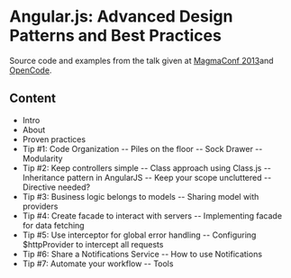 # Angular.js: Advanced Design Patterns and Best Practices

Source code and examples from the talk given at [MagmaConf 2013](www.magmaconf.com)and [OpenCode](www.opencode.ca). 

## Content

- Intro
- About
- Proven practices
- Tip #1: Code Organization
-- Piles on the floor
-- Sock Drawer
-- Modularity
- Tip #2: Keep controllers simple
-- Class approach using Class.js
-- Inheritance pattern in AngularJS
-- Keep your scope uncluttered
-- Directive needed?
- Tip #3: Business logic belongs to models
-- Sharing model with providers
- Tip #4: Create facade to interact with servers
-- Implementing facade for data fetching
- Tip #5: Use interceptor for global error handling
-- Configuring $httpProvider to intercept all requests
- Tip #6: Share a Notifications Service
-- How to use Notifications
- Tip #7: Automate your workflow
-- Tools
